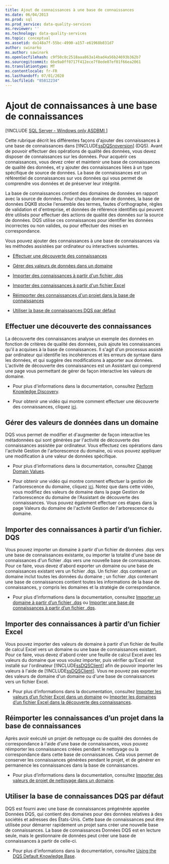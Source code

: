 ```yaml
---
title: Ajout de connaissances à une base de connaissances
ms.date: 06/04/2013
ms.prod: sql
ms.prod_service: data-quality-services
ms.reviewer: ''
ms.technology: data-quality-services
ms.topic: conceptual
ms.assetid: da148a7f-55bc-4990-a157-e61968b831d7
author: swinarko
ms.author: sawinark
ms.openlocfilehash: c9f50c8c2518aaa863a14bad4a56b24693b362b7
ms.sourcegitcommit: 6be9a0ff0717f412ece7f8ede07ef01f66ea2061
ms.translationtype: MT
ms.contentlocale: fr-FR
ms.lasthandoff: 07/01/2020
ms.locfileid: "85812234"
---
```

# <a name="adding-knowledge-to-a-knowledge-base"></a>Ajout de connaissances à une base de connaissances

[!INCLUDE [SQL Server - Windows only ASDBMI  ](../includes/applies-to-version/sql-windows-only-asdbmi.md)]

  Cette rubrique décrit les différentes façons d'ajouter des connaissances à une base de connaissances dans [!INCLUDE[ssDQSnoversion](../includes/ssdqsnoversion-md.md)] (DQS). Avant de pouvoir effectuer des opérations de qualité des données, vous devez disposer de connaissances sur les données. Pour acquérir ces connaissances, vous devez créer et maintenir une base de connaissances de qualité des données, et y ajouter des connaissances liées à un type spécifique de source de données. La base de connaissances est un référentiel de connaissances sur vos données qui vous permet de comprendre vos données et de préserver leur intégrité.  
  
 La base de connaissances contient des domaines de données en rapport avec la source de données. Pour chaque domaine de données, la base de données DQKB stocke l'ensemble des termes, fautes d'orthographe, règles de validation et d'entreprise, et données de référence identifiés qui peuvent être utilisés pour effectuer des actions de qualité des données sur la source de données. DQS utilise ces connaissances pour identifier les données incorrectes ou non valides, ou pour effectuer des mises en correspondance.  
  
 Vous pouvez ajouter des connaissances à une base de connaissances via les méthodes assistées par ordinateur ou interactives suivantes.  
  
-   [Effectuer une découverte des connaissances](#Discovery)  
  
-   [Gérer des valeurs de données dans un domaine](#ManageDomain)  
  
-   [Importer des connaissances à partir d'un fichier .dqs](#DQSFile)  
  
-   [Importer des connaissances à partir d'un fichier Excel](#Excel)  
  
-   [Réimporter des connaissances d'un projet dans la base de connaissances](#Project)  
  
-   [Utiliser la base de connaissances DQS par défaut](#Default)  
  
##  <a name="perform-knowledge-discovery"></a><a name="Discovery"></a>Effectuer une découverte des connaissances  
 La découverte des connaissances analyse un exemple des données en fonction de critères de qualité des données, puis ajoute les connaissances qu'il a acquises à la base de connaissances. Il s'agit d'un processus assisté par ordinateur qui identifie les incohérences et les erreurs de syntaxe dans les données, et qui suggère des modifications à apporter aux données. L'activité de découverte des connaissances est un Assistant qui comprend une page vous permettant de gérer de façon interactive les valeurs de domaine.  
  
-   Pour plus d'informations dans la documentation, consultez [Perform Knowledge Discovery](../data-quality-services/perform-knowledge-discovery.md).  
  
-   Pour obtenir une vidéo qui montre comment effectuer une découverte des connaissances, cliquez [ici](https://msdn.microsoft.com/sqlserver/hh323825.aspx).  
  
##  <a name="manage-data-values-in-a-domain"></a><a name="ManageDomain"></a>Gérer des valeurs de données dans un domaine  
 DQS vous permet de modifier et d'augmenter de façon interactive les métadonnées qui sont générées par l'activité de découverte des connaissances assistée par ordinateur. Vous effectuez ces opérations dans l'activité Gestion de l'arborescence du domaine, où vous pouvez appliquer une modification à une valeur de données spécifique.  
  
-   Pour plus d'informations dans la documentation, consultez [Change Domain Values](../data-quality-services/change-domain-values.md).  
  
-   Pour obtenir une vidéo qui montre comment effectuer la gestion de l'arborescence du domaine, cliquez [ici](https://msdn.microsoft.com/sqlserver/hh323825.aspx). Notez que dans cette vidéo, vous modifiez des valeurs de domaine dans la page Gestion de l'arborescence du domaine de l'Assistant de découverte des connaissances. Vous pouvez également effectuer ces étapes dans la page Valeurs du domaine de l'activité Gestion de l'arborescence du domaine.  
  
##  <a name="import-knowledge-from-a-dqs-file"></a><a name="DQSFile"></a>Importer des connaissances à partir d’un fichier. DQS  
 Vous pouvez importer un domaine à partir d'un fichier de données .dqs vers une base de connaissances existante, ou importer la totalité d'une base de connaissances d'un fichier .dqs vers une nouvelle base de connaissances. Pour ce faire, vous devez d'abord exporter un domaine ou une base de connaissances existant vers un fichier .dqs. Un fichier .dqs contenant un domaine inclut toutes les données du domaine ; un fichier .dqs contenant une base de connaissances contient toutes les informations de la base de connaissances, y compris les domaines et la stratégie de correspondance.  
  
-   Pour plus d’informations dans la documentation, consultez [Importer un domaine à partir d’un fichier .dqs](../data-quality-services/import-a-domain-from-a-dqs-file.md) ou [Importer une base de connaissances à partir d’un fichier .dqs](../data-quality-services/import-a-knowledge-base-from-a-dqs-file.md).  
  
##  <a name="import-knowledge-from-an-excel-file"></a><a name="Excel"></a>Importer des connaissances à partir d’un fichier Excel  
 Vous pouvez importer des valeurs de domaine à partir d'un fichier de feuille de calcul Excel vers un domaine ou une base de connaissances existant. Pour ce faire, vous devez d'abord créer une feuille de calcul Excel avec les valeurs du domaine que vous voulez importer, puis vérifier qu'Excel est installé sur l'ordinateur [!INCLUDE[ssDQSClient](../includes/ssdqsclient-md.md)] afin de pouvoir importer les valeurs à l'aide de [!INCLUDE[ssDQSClient](../includes/ssdqsclient-md.md)]. Vous ne pouvez pas exporter des valeurs de domaine d'un domaine ou d'une base de connaissances vers un fichier Excel.  
  
-   Pour plus d’informations dans la documentation, consultez [Importer les valeurs d’un fichier Excel dans un domaine](../data-quality-services/import-values-from-an-excel-file-into-a-domain.md) ou [Importer les domaines d’un fichier Excel dans la découverte des connaissances](../data-quality-services/import-domains-from-an-excel-file-in-knowledge-discovery.md).  
  
##  <a name="import-knowledge-from-a-project-back-into-the-knowledge-base"></a><a name="Project"></a>Réimporter les connaissances d’un projet dans la base de connaissances  
 Après avoir exécuté un projet de nettoyage ou de qualité des données de correspondance à l'aide d'une base de connaissances, vous pouvez réimporter les connaissances créées pendant le nettoyage ou la correspondance dans cette base de connaissances. Cela vous permet de conserver les connaissances générées pendant le projet, et de générer en permanence les connaissances dans la base de connaissances.  
  
-   Pour plus d’informations dans la documentation, consultez [Importer des valeurs de projet de nettoyage dans un domaine](../data-quality-services/import-cleansing-project-values-into-a-domain.md).  
  
##  <a name="use-the-default-dqs-knowledge-base"></a><a name="Default"></a>Utiliser la base de connaissances DQS par défaut  
 DQS est fourni avec une base de connaissances prégénérée appelée Données DQS, qui contient des domaines pour des données relatives à des sociétés et adresses des États-Unis. Cette base de connaissances peut être utilisée pour démarrer rapidement un projet sans créer une nouvelle base de connaissances. La base de connaissances Données DQS est en lecture seule, mais le gestionnaire de données peut créer une base de connaissances à partir de celle-ci.  
  
-   Pour plus d'informations dans la documentation, consultez [Using the DQS Default Knowledge Base](../data-quality-services/using-the-dqs-default-knowledge-base.md).  
  
  
